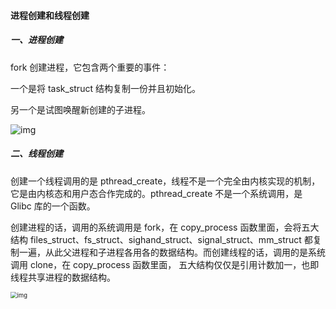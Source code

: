 #### 进程创建和线程创建

##### 一、进程创建

fork 创建进程，它包含两个重要的事件：

一个是将 task_struct 结构复制一份并且初始化。

另一个是试图唤醒新创建的子进程。

![img](https://liuyang-picbed.oss-cn-shanghai.aliyuncs.com/img/9d9c5779436da40cabf8e8599eb85558.jpeg)

##### 二、线程创建

创建一个线程调用的是 pthread_create，线程不是一个完全由内核实现的机制，它是由内核态和用户态合作完成的。pthread_create 不是一个系统调用，是 Glibc 库的一个函数。

创建进程的话，调用的系统调用是 fork，在 copy_process 函数里面，会将五大结构 files_struct、fs_struct、sighand_struct、signal_struct、mm_struct 都复制一遍，从此父进程和子进程各用各的数据结构。而创建线程的话，调用的是系统调用 clone，在 copy_process 函数里面， 五大结构仅仅是引用计数加一，也即线程共享进程的数据结构。

<img src="https://liuyang-picbed.oss-cn-shanghai.aliyuncs.com/img/14635b1613d04df9f217c3508ae8524b.jpeg" alt="img" style="zoom:67%;" />
